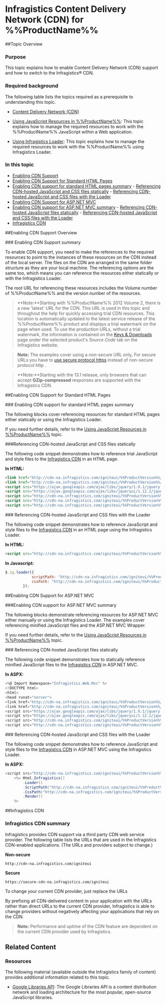 ﻿<!--
|metadata|
{
    "fileName": "deployment-guide-infragistics-content-delivery-network(cdn)",
    "controlName": [],
    "tags": []
}
|metadata|
-->

# Infragistics Content Delivery Network (CDN) for %%ProductName%%

##Topic Overview


### Purpose

This topic explains how to enable Content Delivery Network (CDN) support and how to switch to the Infragistics® CDN.

### Required background

The following table lists the topics required as a prerequisite to understanding this topic.

-  [Content Delivery Network (CDN)](http://en.wikipedia.org/wiki/Content_delivery_network)


- [Using JavaScript Resources in %%ProductName%%](Deployment-Guide-JavaScript-Resources.html): This topic explains how to manage the required resources to work with the %%ProductName%% JavaScript within a Web application.

- [Using Infragistics Loader](Using-Infragistics-Loader.html): This topic explains how to manage the required resources to work with the %%ProductName%% using Infragistics Loader.


### In this topic

-   [Enabling CDN Support](#enable-cdn-support-summary)
-   [Enabling CDN Support for Standard HTML Pages](#enable-cdn-support)
   -   [Enabling CDN support for standard HTML pages summary](#summary-cdn-support)
    -   [Referencing CDN-hosted JavaScript and CSS files statically](#referencing-cdn-hosted-js-css)
    -   [Referencing CDN-hosted JavaScript and CSS files with the Loader](#cdn-hosted-js-css-loader)
-   [Enabling CDN Support for ASP.NET MVC](#mvc-enable-cdn)
   -   [Enabling CDN support for ASP.NET MVC summary](#mvc-enable-cdn-summary)
    -   [Referencing CDN-hosted JavaScript files statically](#js-cdn-statically)
    -   [Referencing CDN-hosted JavaScript and CSS files with the Loader](#js-loader-cdn)
-   [Infragistics CDN](#infragistics-cdn)



##Enabling CDN Support Overview


###<a id="enable-cdn-support-summary"></a> Enabling CDN Support summary

To enable CDN support, you need to make the references to the required resources to point to the instances of these resources on the CDN instead of the local server. The files on the CDN are arranged in the same folder structure as they are your local machine. The referencing options are the same too, which means you can reference the resources either statically or with the Infragistics Loader.

The root URL for referencing these resources includes the Volume number of %%ProductName%% and the version number of the resources.

>**Note:**Starting with %%ProductName%% 2012 Volume 2, there is a new 'latest' URL for the CDN. This URL is used in this topic and throughout the help for quickly accessing trial CDN resources. This location is automatically updated to the latest service release of the %%ProductName%% product and displays a trial watermark on the page when used. To use the production URLs, without a trial watermark, the information is contained on the [Keys & Downloads](https://www.infragistics.com/my-account/keys-and-downloads/) page under the selected product's *Source Code* tab on the Infragistics website.

>**Note:** The examples cover using a non-secure URL only, For secure URLs you have to [use secure protocol https](http://en.wikipedia.org/wiki/HTTPS) instead of non-secure protocol http .

>**Note:**Starting with the 13.1 release, only browsers that can accept **GZip-compressed** responses are supported with the Infragistics CDN.



##<a id="enable-cdn-support"></a>Enabling CDN Support for Standard HTML Pages


###<a id="summary-cdn-support"></a> Enabling CDN support for standard HTML pages summary

The following blocks cover referencing resources for standard HTML pages either statically or using the Infragistics Loader.

If you need further details, refer to the [Using JavaScript Resources in %%ProductName%%](Deployment-Guide-JavaScript-Resources.html) topic.

###<a id="referencing-cdn-hosted-js-css"></a>Referencing CDN-hosted JavaScript and CSS files statically

The following code snippet demonstrates how to reference trial JavaScript and style files to the [Infragistics CDN](#infragistics-cdn) in an HTML page.

**In HTML:**

```html
<link href="http://cdn-na.infragistics.com/igniteui/%%ProductVersion%%/latest/css/themes/infragistics/infragistics.theme.css"rel="stylesheet" type="text/css" />
<link href="http://cdn-na.infragistics.com/igniteui/%%ProductVersion%%/latest/css/structure/infragistics.css" rel="stylesheet" type="text/css" />
<script src="https://ajax.googleapis.com/ajax/libs/jquery/1.9.1/jquery.min.js"type="text/javascript"></script>
<script src="https://ajax.googleapis.com/ajax/libs/jqueryui/1.12.1/jquery-ui.min.js" type="text/javascript"></script>
<script src="http://cdn-na.infragistics.com/igniteui/%%ProductVersion%%/latest/js/infragistics.core.js" type="text/javascript"></script>
<script src="http://cdn-na.infragistics.com/igniteui/%%ProductVersion%%/latest/js/infragistics.lob.js" type="text/javascript"></script>
<script src="http://cdn-na.infragistics.com/igniteui/%%ProductVersion%%/latest/js/infragistics.dv.js" type="text/javascript"></script>
```

###<a id="cdn-hosted-js-css-loader"></a> Referencing CDN-hosted JavaScript and CSS files with the Loader

The following code snippet demonstrates how to reference JavaScript and style files to the [Infragistics CDN](#infragistics-cdn) in an HTML page using the Infragistics Loader.

**In HTML:**

```html
<script src="http://cdn-na.infragistics.com/igniteui/%%ProductVersion%%/latest/js/infragistics.loader.js"></script>
```

**In Javascript:**

```js
$.ig.loader({
            scriptPath: "http://cdn-na.infragistics.com/igniteui/%%ProductVersion%%/latest/js/",
            cssPath: "http://cdn-na.infragistics.com/igniteui/%%ProductVersion%%/latest/css/"
        });
```



##<a id="mvc-enable-cdn"></a>Enabling CDN Support for ASP.NET MVC


###<a id="mvc-enable-cdn-summary"></a>Enabling CDN support for ASP.NET MVC summary

The following blocks demonstrate referencing resources for ASP.NET MVC either manually or using the Infragistics Loader. The examples cover referencing minified JavaScript files and the ASP.NET MVC Wrapper.

If you need further details, refer to the [Using JavaScript Resources in
%%ProductName%%](Deployment-Guide-JavaScript-Resources.html) topic.

###<a id="js-cdn-statically"></a> Referencing CDN-hosted JavaScript files statically

The following code snippet demonstrates how to statically reference minified JavaScript files to the [Infragistics CDN](#infragistics-cdn) in ASP.NET MVC.

**In ASPX:**

```csharp
<%@ Import Namespace="Infragistics.Web.Mvc" %>
<!DOCTYPE html>
<html>
<head runat="server">
<link href="http://cdn-na.infragistics.com/igniteui/%%ProductVersion%%/latest/css/themes/infragistics/infragistics.theme.css” rel="stylesheet" type="text/css" />
<link href="http://cdn-na.infragistics.com/igniteui/%%ProductVersion%%/latest/css/structure/infragistics.css" rel="stylesheet" type="text/css" />
<script src="https://ajax.googleapis.com/ajax/libs/jquery/1.9.1/jquery.min.js"  type="text/javascript"></script>
<script src="https://ajax.googleapis.com/ajax/libs/jqueryui/1.12.1/jquery-ui.min.js type="text/javascript"></script>
<script src="http://cdn-na.infragistics.com/igniteui/%%ProductVersion%%/latest/js/infragistics.core.js"type="text/javascript"></script>
<script src="http://cdn-na.infragistics.com/igniteui/%%ProductVersion%%/latest/js/infragistics.lob.js"type="text/javascript"></script><script src="http://cdn-na.infragistics.com/igniteui/%%ProductVersion%%/latest/js/infragistics.dv.js"type="text/javascript"></script></head>
```

###<a id="js-loader-cdn"></a> Referencing CDN-hosted JavaScript and CSS files with the Loader

The following code snippet demonstrates how to reference JavaScript and style files to the [Infragistics CDN](#infragistics-cdn) in ASP.NET MVC using the Infragistics Loader.

**In ASPX:**

```csharp
<script src="http://cdn-na.infragistics.com/igniteui/%%ProductVersion%%/latest/js/infragistics.loader.js"></script>
    <%= Html.Infragistics()
        .Loader()
        .ScriptPath("http://cdn-na.infragistics.com/igniteui/%%ProductVersion%%/latest/js/")
        .CssPath("http://cdn-na.infragistics.com/igniteui/%%ProductVersion%%/latest/css/")
        .Render()
    %>
```



##<a id="infragistics-cdn"></a>Infragistics CDN


### Infragistics CDN summary

Infragistics provides CDN support via a third party CDN web service provider. The following table lists the URLs that are used in the Infragistics CDN-enabled applications. (The URLs and providers subject to change.)


**Non-secure**

```
http://cdn-na.infragistics.com/igniteui
```

**Secure**


```
https://secure-cdn-na.infragistics.com/igniteui
```



To change your current CDN provider, just replace the URLs

By prefixing all CDN-delivered content in your application with the URLs rather than direct URLs to the current CDN provider, Infragistics is able to change providers without negatively affecting your applications that rely on the CDN.

>**Note:** Performance and uptime of the CDN feature are dependent on the current CDN provider used by Infragistics.



## Related Content
### Resources

The following material (available outside the Infragistics family of content) provides additional information related to this topic.

- [Google Libraries API](https://developers.google.com/api-client-library/javascript/start/start-js): The Google Libraries API is a content distribution network and loading architecture for the most popular, open-source JavaScript libraries.





 

 


